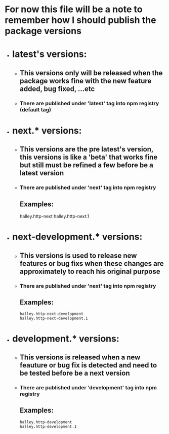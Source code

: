 # For now this file will be a note to remember how I should publish the package versions

 - # latest's versions:
    - ## This versions only will be released when the package works fine with the new feature added, bug fixed, ...etc
    - ### There are published under 'latest' tag into npm registry (default tag)

 - # next.* versions:
    - ## This versions are the pre latest's version, this versions is like a 'beta' that works fine but still must be refined a few before be a latest version
    - ### There are published under 'next' tag into npm registry
      ## Examples:
         halley.http-next
         halley.http-next.1
 
 - # next-development.* versions:
   - ## This versions is used to release new features or bug fixs when these changes are approximately to reach his original purpose
   - ### There are published under 'next' tag into npm registry
      ## Examples:
         halley.http-next-development
         halley.http-next-development.1

 - # development.* versions:
   - ## This versions is released when a new feauture or bug fix is detected and need to be tested before be a next version
   - ### There are published under 'development' tag into npm registry
      ## Examples:
         halley.http-development
         halley.http-development.1